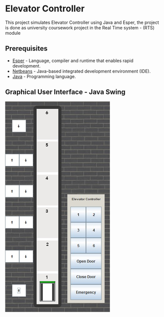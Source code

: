 # Elevator Controller
This project simulates Elevator Controller using Java and Esper, the project is done as university coursework project in the Real Time system - (RTS) module

## Prerequisites  
* [Esper](http://www.espertech.com/esper/) - Language, compiler and runtime that enables rapid development. 
* [Netbeans](https://netbeans.org/) - Java-based integrated development environment (IDE).
* [Java](https://www.oracle.com/java/) - Programming language.

## Graphical User Interface - Java Swing 
<img src="https://github.com/Mahmoud-Sami/Elevator/blob/master/RTS%20Diagrams/GUISample.jpg">
